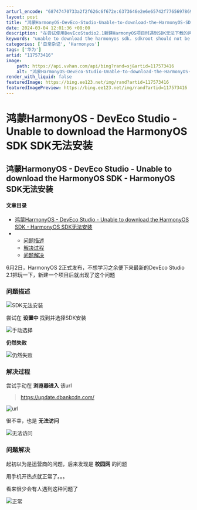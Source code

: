 ```yaml
---
arturl_encode: "68747470733a2f2f626c6f672e:6373646e2e6e65742f77656978696e5f34323439303431342f:61727469636c652f64657461696c732f313137353733343136"
layout: post
title: "鸿蒙HarmonyOS-DevEco-Studio-Unable-to-download-the-HarmonyOS-SDK-SDK无法安装"
date: 2024-03-04 12:01:36 +08:00
description: "在尝试使用DevEcoStudio2.1新建HarmonyOS项目时遇到SDK无法下载的问题。通过检"
keywords: "unable to download the harmonyos sdk. sdkroot should not be empty"
categories: ['日常杂记', 'Harmonyos']
tags: ['华为']
artid: "117573416"
image:
    path: https://api.vvhan.com/api/bing?rand=sj&artid=117573416
    alt: "鸿蒙HarmonyOS-DevEco-Studio-Unable-to-download-the-HarmonyOS-SDK-SDK无法安装"
render_with_liquid: false
featuredImage: https://bing.ee123.net/img/rand?artid=117573416
featuredImagePreview: https://bing.ee123.net/img/rand?artid=117573416
---
```


# 鸿蒙HarmonyOS - DevEco Studio - Unable to download the HarmonyOS SDK SDK无法安装

## 鸿蒙HarmonyOS - DevEco Studio - Unable to download the HarmonyOS SDK - HarmonyOS SDK无法安装

#### 文章目录

* [鸿蒙HarmonyOS - DevEco Studio - Unable to download the HarmonyOS SDK - HarmonyOS SDK无法安装](#HarmonyOS__DevEco_Studio__Unable_to_download_the_HarmonyOS_SDK__HarmonyOS_SDK_0)
* + [问题描述](#_7)
  + [解决过程](#_18)
  + [问题解决](#_29)

6月2日，HarmonyOS 2正式发布，不想学习之余便下来最新的DevEco Studio 2.1把玩一下，新建一个项目后就出现了这个问题

### 问题描述

![SDK无法安装](https://i-blog.csdnimg.cn/blog_migrate/9745e5f8ee266e556cbeb05cf8264f55.png)

尝试在
**设置中**
找到并选择SDK安装

![手动选择](https://i-blog.csdnimg.cn/blog_migrate/c9052b4abb5f8b55ec30721eec90c01b.png)

**仍然失败**

![仍然失败](https://i-blog.csdnimg.cn/blog_migrate/50f2664b0413c9f2b49b4c2d6229ec3a.png)

### 解决过程

尝试手动在
**浏览器进入**
该url

> https://update.dbankcdn.com/

![url](https://i-blog.csdnimg.cn/blog_migrate/01ea6635c4c8023d288e82a6224800c1.png)

很不幸，也是
**无法访问**

![无法访问](https://i-blog.csdnimg.cn/blog_migrate/33e09ad1669cf3efa962d55c170dca63.png)

### 问题解决

起初以为是运营商的问题，后来发现是
**校园网**
的问题
  
用手机开热点就正常了。。。
  
看来很少会有人遇到这种问题了

![正常](https://i-blog.csdnimg.cn/blog_migrate/5f0a534d2cf2e8ff4db9165b495eb50e.png)